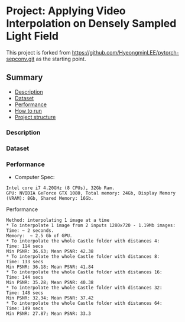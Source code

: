 # Project: Applying Video Interpolation on Densely Sampled Light Field  
This project is forked from https://github.com/HyeongminLEE/pytorch-sepconv.git as the starting point.

## Summary
* [Description](#Description)
* [Dataset](#Dataset)
* [Performance](#Performance)
* [How to run](#How-to-run)
* [Project structure](#Project-structure)

### Description

### Dataset

### Performance
* Computer Spec:  
```
Intel core i7 4.20GHz (8 CPUs), 32Gb Ram.  
GPU: NVIDIA GeForce GTX 1080, Total memory: 24Gb, Display Memory (VRAM): 8Gb, Shared Memory: 16Gb.  
```
Performance
```
Method: interpolating 1 image at a time
* To interpolate 1 image from 2 inputs 1280x720 - 1.19Mb images:  
Time: ~ 2 seconds.  
Memory:  ~ 2.5 Gb of GPU.
* To interpolate the whole Castle folder with distances 4:  
Time: 114 secs
Min PSNR: 36.63; Mean PSNR: 42.38  
* To interpolate the whole Castle folder with distances 8:  
Time: 133 secs  
Min PSNR: 36.18; Mean PSNR: 41.84  
* To interpolate the whole Castle folder with distances 16:  
Time: 144 secs 
Min PSNR: 35.28; Mean PSNR: 40.38
* To interpolate the whole Castle folder with distances 32:  
Time: 148 secs
Min PSNR: 32.34; Mean PSNR: 37.42 
* To interpolate the whole Castle folder with distances 64:  
Time: 149 secs
Min PSNR: 27.87; Mean PSNR: 33.3
```
